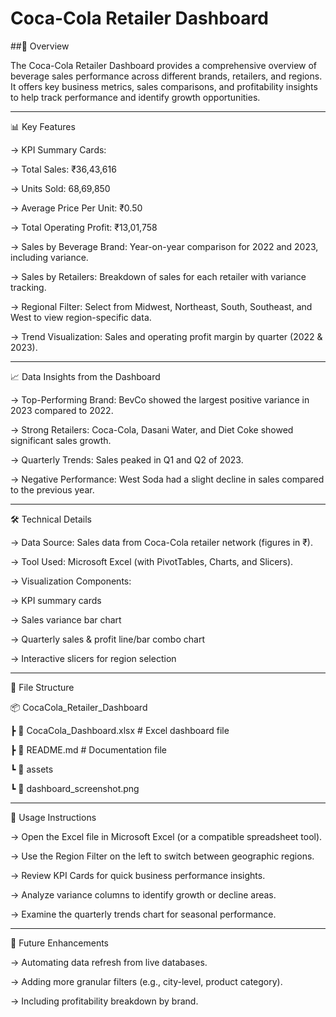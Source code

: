 #                                            Coca-Cola Retailer Dashboard





##📌 Overview

The Coca-Cola Retailer Dashboard provides a comprehensive overview of beverage sales performance across different brands, retailers, and regions. It offers key business metrics, sales comparisons, and profitability insights to help track performance and identify growth opportunities.



---



📊 Key Features

->  KPI Summary Cards:

->  Total Sales: ₹36,43,616

->  Units Sold: 68,69,850

->  Average Price Per Unit: ₹0.50

->  Total Operating Profit: ₹13,01,758

->  Sales by Beverage Brand: Year-on-year comparison for 2022 and 2023, including variance.

->  Sales by Retailers: Breakdown of sales for each retailer with variance tracking.

->  Regional Filter: Select from Midwest, Northeast, South, Southeast, and West to view region-specific data.

->  Trend Visualization: Sales and operating profit margin by quarter (2022 & 2023).



------




📈 Data Insights from the Dashboard

->  Top-Performing Brand: BevCo showed the largest positive variance in 2023 compared to 2022.

->  Strong Retailers: Coca-Cola, Dasani Water, and Diet Coke showed significant sales growth.

->  Quarterly Trends: Sales peaked in Q1 and Q2 of 2023.

->  Negative Performance: West Soda had a slight decline in sales compared to the previous year.




------




🛠 Technical Details

->  Data Source: Sales data from Coca-Cola retailer network (figures in ₹).

->  Tool Used: Microsoft Excel (with PivotTables, Charts, and Slicers).

->  Visualization Components:

->  KPI summary cards

->  Sales variance bar chart

->  Quarterly sales & profit line/bar combo chart

->  Interactive slicers for region selection




-------



📂 File Structure

📦 CocaCola_Retailer_Dashboard

 ┣ 📜 CocaCola_Dashboard.xlsx    # Excel dashboard file
 
 ┣ 📜 README.md                  # Documentation file
 
 ┗ 📂 assets
 
 ┗ 📜 dashboard_screenshot.png




----------





🚀 Usage Instructions

->  Open the Excel file in Microsoft Excel (or a compatible spreadsheet tool).

->  Use the Region Filter on the left to switch between geographic regions.

->  Review KPI Cards for quick business performance insights.

->  Analyze variance columns to identify growth or decline areas.

->  Examine the quarterly trends chart for seasonal performance.




------




📌 Future Enhancements

->  Automating data refresh from live databases.

->  Adding more granular filters (e.g., city-level, product category).

->  Including profitability breakdown by brand.
